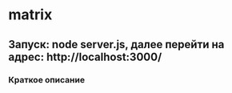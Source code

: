 # matrix

## Запуск: node server.js, далее перейти на адрес: http://localhost:3000/

### Краткое описание

